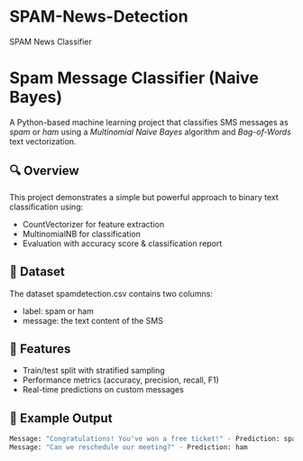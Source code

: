 # SPAM-News-Detection
SPAM News Classifier
# Spam Message Classifier (Naive Bayes)

A Python-based machine learning project that classifies SMS messages as *spam* or *ham* using a *Multinomial Naive Bayes* algorithm and *Bag-of-Words* text vectorization.

## 🔍 Overview
This project demonstrates a simple but powerful approach to binary text classification using:
- CountVectorizer for feature extraction
- MultinomialNB for classification
- Evaluation with accuracy score & classification report

## 📁 Dataset
The dataset spamdetection.csv contains two columns:
- label: spam or ham
- message: the text content of the SMS

## 🚀 Features
- Train/test split with stratified sampling
- Performance metrics (accuracy, precision, recall, F1)
- Real-time predictions on custom messages

## 🧪 Example Output
```python
Message: "Congratulations! You've won a free ticket!" - Prediction: spam
Message: "Can we reschedule our meeting?" - Prediction: ham
